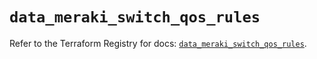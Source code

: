 # `data_meraki_switch_qos_rules`

Refer to the Terraform Registry for docs: [`data_meraki_switch_qos_rules`](https://registry.terraform.io/providers/ciscodevnet/meraki/1.7.1/docs/data-sources/switch_qos_rules).

